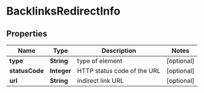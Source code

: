 # BacklinksRedirectInfo


## Properties

| Name | Type | Description | Notes |
|------------ | ------------- | ------------- | -------------|
**type** | **String** | type of element |[optional]|
**statusCode** | **Integer** | HTTP status code of the URL |[optional]|
**url** | **String** | indirect link URL |[optional]|